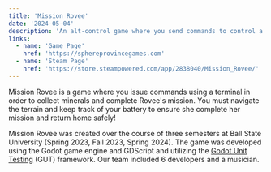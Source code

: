```yaml
---
title: 'Mission Rovee'
date: '2024-05-04'
description: 'An alt-control game where you send commands to control a rover on a remote planet.'
links:
  - name: 'Game Page'
    href: 'https://sphereprovincegames.com'
  - name: 'Steam Page'
    href: 'https://store.steampowered.com/app/2838040/Mission_Rovee/'
---
```


Mission Rovee is a game where you issue commands using a terminal in order to collect minerals and complete Rovee's mission. You must navigate the terrain and keep track of your battery to ensure she complete her mission and return home safely!

Mission Rovee was created over the course of three semesters at Ball State University (Spring 2023, Fall 2023, Spring 2024). The game was developed using the Godot game engine and GDScript and utilizing the [Godot Unit Testing](https://github.com/bitwes/Gut) (GUT) framework. Our team included 6 developers and a musician.
